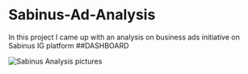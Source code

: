 # Sabinus-Ad-Analysis
In this project I came up with an analysis on business ads initiative on Sabinus IG platform
##DASHBOARD

![Sabinus Analysis pictures](https://github.com/opeyemitai/Sabinus-Ad-Analysis/assets/119592062/652b8deb-32b8-4dca-8ae7-666054a8f2ba)
